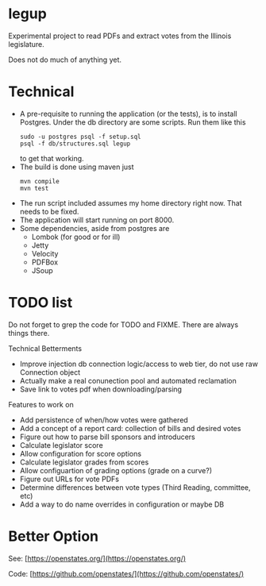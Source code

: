 # legup

Experimental project to read PDFs and extract votes from the Illinois legislature.

Does not do much of anything yet.

# Technical

* A pre-requisite to running the application (or the tests), is to install Postgres.
  Under the db directory are some scripts. Run them like this
    ````
    sudo -u postgres psql -f setup.sql
    psql -f db/structures.sql legup
    ````
    to get that working.
* The build is done using maven just
   ```` 
   mvn compile
   mvn test
   ````   
* The run script included assumes my home directory right now. That needs to be fixed.
* The application will start running on port 8000.
* Some dependencies, aside from postgres are
  * Lombok (for good or for ill)
  * Jetty
  * Velocity
  * PDFBox
  * JSoup    

# TODO list

Do not forget to grep the code for TODO and FIXME. There are always things there.

Technical Betterments

* Improve injection db connection logic/access to web tier, do not use raw Connection object
* Actually make a real conunection pool and automated reclamation
* Save link to votes pdf when downloading/parsing

Features to work on

* Add persistence of when/how votes were gathered
* Add a concept of a report card: collection of bills and desired votes
* Figure out how to parse bill sponsors and introducers
* Calculate legislator score
* Allow configuration for score options
* Calculate legislator grades from scores
* Allow configuartion of grading options (grade on a curve?)
* Figure out URLs for vote PDFs
* Determine differences between vote types (Third Reading, committee, etc)
* Add a way to do name overrides in configuration or maybe DB


# Better Option

See: [https://openstates.org/](https://openstates.org/)

Code: [https://github.com/openstates/](https://github.com/openstates/)
